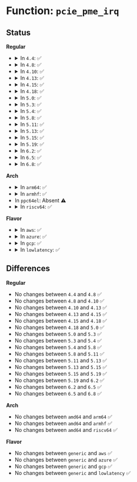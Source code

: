 # Function: <code>pcie_pme_irq</code>

## Status
<b>Regular</b>
<ul>
<li>
<details>
<summary>In <code>4.4</code>: ✅</summary>

```c
irqreturn_t pcie_pme_irq(int irq, void *context);
```

**Collision:** Unique Static

**Inline:** No

**Transformation:** False

**Instances:**

```
In drivers/pci/pcie/pme.c (ffffffff8144b750)
Location: drivers/pci/pcie/pme.c:270
Inline: False
```
**Symbols:**

```
ffffffff8144b750-ffffffff8144b802: pcie_pme_irq (STB_LOCAL)
```
</details>
</li>
<li>
<details>
<summary>In <code>4.8</code>: ✅</summary>

```c
irqreturn_t pcie_pme_irq(int irq, void *context);
```

**Collision:** Unique Static

**Inline:** No

**Transformation:** False

**Instances:**

```
In drivers/pci/pcie/pme.c (ffffffff814979d0)
Location: drivers/pci/pcie/pme.c:270
Inline: False
```
**Symbols:**

```
ffffffff814979d0-ffffffff81497a82: pcie_pme_irq (STB_LOCAL)
```
</details>
</li>
<li>
<details>
<summary>In <code>4.10</code>: ✅</summary>

```c
irqreturn_t pcie_pme_irq(int irq, void *context);
```

**Collision:** Unique Static

**Inline:** No

**Transformation:** False

**Instances:**

```
In drivers/pci/pcie/pme.c (ffffffff814b9350)
Location: drivers/pci/pcie/pme.c:269
Inline: False
```
**Symbols:**

```
ffffffff814b9350-ffffffff814b9402: pcie_pme_irq (STB_LOCAL)
```
</details>
</li>
<li>
<details>
<summary>In <code>4.13</code>: ✅</summary>

```c
irqreturn_t pcie_pme_irq(int irq, void *context);
```

**Collision:** Unique Static

**Inline:** No

**Transformation:** False

**Instances:**

```
In drivers/pci/pcie/pme.c (ffffffff814c3b10)
Location: drivers/pci/pcie/pme.c:263
Inline: False
```
**Symbols:**

```
ffffffff814c3b10-ffffffff814c3bc2: pcie_pme_irq (STB_LOCAL)
```
</details>
</li>
<li>
<details>
<summary>In <code>4.15</code>: ✅</summary>

```c
irqreturn_t pcie_pme_irq(int irq, void *context);
```

**Collision:** Unique Static

**Inline:** No

**Transformation:** False

**Instances:**

```
In drivers/pci/pcie/pme.c (ffffffff81503d50)
Location: drivers/pci/pcie/pme.c:266
Inline: False
```
**Symbols:**

```
ffffffff81503d50-ffffffff81503e0b: pcie_pme_irq (STB_LOCAL)
```
</details>
</li>
<li>
<details>
<summary>In <code>4.18</code>: ✅</summary>

```c
irqreturn_t pcie_pme_irq(int irq, void *context);
```

**Collision:** Unique Static

**Inline:** No

**Transformation:** False

**Instances:**

```
In drivers/pci/pcie/pme.c (ffffffff81534bd0)
Location: drivers/pci/pcie/pme.c:262
Inline: False
```
**Symbols:**

```
ffffffff81534bd0-ffffffff81534c8b: pcie_pme_irq (STB_LOCAL)
```
</details>
</li>
<li>
<details>
<summary>In <code>5.0</code>: ✅</summary>

```c
irqreturn_t pcie_pme_irq(int irq, void *context);
```

**Collision:** Unique Static

**Inline:** No

**Transformation:** False

**Instances:**

```
In drivers/pci/pcie/pme.c (ffffffff8154c270)
Location: drivers/pci/pcie/pme.c:262
Inline: False
```
**Symbols:**

```
ffffffff8154c270-ffffffff8154c32b: pcie_pme_irq (STB_LOCAL)
```
</details>
</li>
<li>
<details>
<summary>In <code>5.3</code>: ✅</summary>

```c
irqreturn_t pcie_pme_irq(int irq, void *context);
```

**Collision:** Unique Static

**Inline:** No

**Transformation:** False

**Instances:**

```
In drivers/pci/pcie/pme.c (ffffffff8157bf60)
Location: drivers/pci/pcie/pme.c:264
Inline: False
```
**Symbols:**

```
ffffffff8157bf60-ffffffff8157c01e: pcie_pme_irq (STB_LOCAL)
```
</details>
</li>
<li>
<details>
<summary>In <code>5.4</code>: ✅</summary>

```c
irqreturn_t pcie_pme_irq(int irq, void *context);
```

**Collision:** Unique Static

**Inline:** No

**Transformation:** False

**Instances:**

```
In drivers/pci/pcie/pme.c (ffffffff8159d9c0)
Location: drivers/pci/pcie/pme.c:264
Inline: False
```
**Symbols:**

```
ffffffff8159d9c0-ffffffff8159da7e: pcie_pme_irq (STB_LOCAL)
```
</details>
</li>
<li>
<details>
<summary>In <code>5.8</code>: ✅</summary>

```c
irqreturn_t pcie_pme_irq(int irq, void *context);
```

**Collision:** Unique Static

**Inline:** No

**Transformation:** False

**Instances:**

```
In drivers/pci/pcie/pme.c (ffffffff8163da40)
Location: drivers/pci/pcie/pme.c:264
Inline: False
```
**Symbols:**

```
ffffffff8163da40-ffffffff8163dafe: pcie_pme_irq (STB_LOCAL)
```
</details>
</li>
<li>
<details>
<summary>In <code>5.11</code>: ✅</summary>

```c
irqreturn_t pcie_pme_irq(int irq, void *context);
```

**Collision:** Unique Static

**Inline:** No

**Transformation:** False

**Instances:**

```
In drivers/pci/pcie/pme.c (ffffffff816640d0)
Location: drivers/pci/pcie/pme.c:264
Inline: False
```
**Symbols:**

```
ffffffff816640d0-ffffffff8166418e: pcie_pme_irq (STB_LOCAL)
```
</details>
</li>
<li>
<details>
<summary>In <code>5.13</code>: ✅</summary>

```c
irqreturn_t pcie_pme_irq(int irq, void *context);
```

**Collision:** Unique Static

**Inline:** No

**Transformation:** False

**Instances:**

```
In drivers/pci/pcie/pme.c (ffffffff81646540)
Location: drivers/pci/pcie/pme.c:264
Inline: False
```
**Symbols:**

```
ffffffff81646540-ffffffff816465fe: pcie_pme_irq (STB_LOCAL)
```
</details>
</li>
<li>
<details>
<summary>In <code>5.15</code>: ✅</summary>

```c
irqreturn_t pcie_pme_irq(int irq, void *context);
```

**Collision:** Unique Static

**Inline:** No

**Transformation:** False

**Instances:**

```
In drivers/pci/pcie/pme.c (ffffffff816b7db0)
Location: drivers/pci/pcie/pme.c:264
Inline: False
```
**Symbols:**

```
ffffffff816b7db0-ffffffff816b7e6e: pcie_pme_irq (STB_LOCAL)
```
</details>
</li>
<li>
<details>
<summary>In <code>5.19</code>: ✅</summary>

```c
irqreturn_t pcie_pme_irq(int irq, void *context);
```

**Collision:** Unique Static

**Inline:** No

**Transformation:** False

**Instances:**

```
In drivers/pci/pcie/pme.c (ffffffff817dc390)
Location: drivers/pci/pcie/pme.c:264
Inline: False
```
**Symbols:**

```
ffffffff817dc390-ffffffff817dc45e: pcie_pme_irq (STB_LOCAL)
```
</details>
</li>
<li>
<details>
<summary>In <code>6.2</code>: ✅</summary>

```c
irqreturn_t pcie_pme_irq(int irq, void *context);
```

**Collision:** Unique Static

**Inline:** No

**Transformation:** False

**Instances:**

```
In drivers/pci/pcie/pme.c (ffffffff818fe2b0)
Location: drivers/pci/pcie/pme.c:264
Inline: False
```
**Symbols:**

```
ffffffff818fe2b0-ffffffff818fe37e: pcie_pme_irq (STB_LOCAL)
```
</details>
</li>
<li>
<details>
<summary>In <code>6.5</code>: ✅</summary>

```c
irqreturn_t pcie_pme_irq(int irq, void *context);
```

**Collision:** Unique Static

**Inline:** No

**Transformation:** False

**Instances:**

```
In drivers/pci/pcie/pme.c (ffffffff81941760)
Location: drivers/pci/pcie/pme.c:264
Inline: False
```
**Symbols:**

```
ffffffff81941760-ffffffff8194182e: pcie_pme_irq (STB_LOCAL)
```
</details>
</li>
<li>
<details>
<summary>In <code>6.8</code>: ✅</summary>

```c
irqreturn_t pcie_pme_irq(int irq, void *context);
```

**Collision:** Unique Static

**Inline:** No

**Transformation:** False

**Instances:**

```
In drivers/pci/pcie/pme.c (ffffffff8198a9c0)
Location: drivers/pci/pcie/pme.c:266
Inline: False
```
**Symbols:**

```
ffffffff8198a9c0-ffffffff8198aa8e: pcie_pme_irq (STB_LOCAL)
```
</details>
</li>
</ul>
<b>Arch</b>
<ul>
<li>
<details>
<summary>In <code>arm64</code>: ✅</summary>

```c
irqreturn_t pcie_pme_irq(int irq, void *context);
```

**Collision:** Unique Static

**Inline:** No

**Transformation:** False

**Instances:**

```
In drivers/pci/pcie/pme.c (ffff800010705d08)
Location: drivers/pci/pcie/pme.c:264
Inline: False
```
**Symbols:**

```
ffff800010705d08-ffff800010705e34: pcie_pme_irq (STB_LOCAL)
```
</details>
</li>
<li>
<details>
<summary>In <code>armhf</code>: ✅</summary>

```c
irqreturn_t pcie_pme_irq(int irq, void *context);
```

**Collision:** Unique Static

**Inline:** No

**Transformation:** False

**Instances:**

```
In drivers/pci/pcie/pme.c (c089ccc4)
Location: drivers/pci/pcie/pme.c:264
Inline: False
```
**Symbols:**

```
c089ccc4-c089cd9c: pcie_pme_irq (STB_LOCAL)
```
</details>
</li>
<li>
In <code>ppc64el</code>: Absent ⚠️
</li>
<li>
<details>
<summary>In <code>riscv64</code>: ✅</summary>

```c
irqreturn_t pcie_pme_irq(int irq, void *context);
```

**Collision:** Unique Static

**Inline:** No

**Transformation:** False

**Instances:**

```
In drivers/pci/pcie/pme.c (ffffffe0004d38d0)
Location: drivers/pci/pcie/pme.c:264
Inline: False
```
**Symbols:**

```
ffffffe0004d38d0-ffffffe0004d3980: pcie_pme_irq (STB_LOCAL)
```
</details>
</li>
</ul>
<b>Flavor</b>
<ul>
<li>
<details>
<summary>In <code>aws</code>: ✅</summary>

```c
irqreturn_t pcie_pme_irq(int irq, void *context);
```

**Collision:** Unique Static

**Inline:** No

**Transformation:** False

**Instances:**

```
In drivers/pci/pcie/pme.c (ffffffff815911c0)
Location: drivers/pci/pcie/pme.c:264
Inline: False
```
**Symbols:**

```
ffffffff815911c0-ffffffff8159127e: pcie_pme_irq (STB_LOCAL)
```
</details>
</li>
<li>
<details>
<summary>In <code>azure</code>: ✅</summary>

```c
irqreturn_t pcie_pme_irq(int irq, void *context);
```

**Collision:** Unique Static

**Inline:** No

**Transformation:** False

**Instances:**

```
In drivers/pci/pcie/pme.c (ffffffff81580390)
Location: drivers/pci/pcie/pme.c:264
Inline: False
```
**Symbols:**

```
ffffffff81580390-ffffffff8158044e: pcie_pme_irq (STB_LOCAL)
```
</details>
</li>
<li>
<details>
<summary>In <code>gcp</code>: ✅</summary>

```c
irqreturn_t pcie_pme_irq(int irq, void *context);
```

**Collision:** Unique Static

**Inline:** No

**Transformation:** False

**Instances:**

```
In drivers/pci/pcie/pme.c (ffffffff81591710)
Location: drivers/pci/pcie/pme.c:264
Inline: False
```
**Symbols:**

```
ffffffff81591710-ffffffff815917ce: pcie_pme_irq (STB_LOCAL)
```
</details>
</li>
<li>
<details>
<summary>In <code>lowlatency</code>: ✅</summary>

```c
irqreturn_t pcie_pme_irq(int irq, void *context);
```

**Collision:** Unique Static

**Inline:** No

**Transformation:** False

**Instances:**

```
In drivers/pci/pcie/pme.c (ffffffff815abd00)
Location: drivers/pci/pcie/pme.c:264
Inline: False
```
**Symbols:**

```
ffffffff815abd00-ffffffff815abdbe: pcie_pme_irq (STB_LOCAL)
```
</details>
</li>
</ul>

## Differences
<b>Regular</b>
<ul>
<li>
No changes between <code>4.4</code> and <code>4.8</code> ✅
</li>
<li>
No changes between <code>4.8</code> and <code>4.10</code> ✅
</li>
<li>
No changes between <code>4.10</code> and <code>4.13</code> ✅
</li>
<li>
No changes between <code>4.13</code> and <code>4.15</code> ✅
</li>
<li>
No changes between <code>4.15</code> and <code>4.18</code> ✅
</li>
<li>
No changes between <code>4.18</code> and <code>5.0</code> ✅
</li>
<li>
No changes between <code>5.0</code> and <code>5.3</code> ✅
</li>
<li>
No changes between <code>5.3</code> and <code>5.4</code> ✅
</li>
<li>
No changes between <code>5.4</code> and <code>5.8</code> ✅
</li>
<li>
No changes between <code>5.8</code> and <code>5.11</code> ✅
</li>
<li>
No changes between <code>5.11</code> and <code>5.13</code> ✅
</li>
<li>
No changes between <code>5.13</code> and <code>5.15</code> ✅
</li>
<li>
No changes between <code>5.15</code> and <code>5.19</code> ✅
</li>
<li>
No changes between <code>5.19</code> and <code>6.2</code> ✅
</li>
<li>
No changes between <code>6.2</code> and <code>6.5</code> ✅
</li>
<li>
No changes between <code>6.5</code> and <code>6.8</code> ✅
</li>
</ul>
<b>Arch</b>
<ul>
<li>
No changes between <code>amd64</code> and <code>arm64</code> ✅
</li>
<li>
No changes between <code>amd64</code> and <code>armhf</code> ✅
</li>
<li>
No changes between <code>amd64</code> and <code>riscv64</code> ✅
</li>
</ul>
<b>Flavor</b>
<ul>
<li>
No changes between <code>generic</code> and <code>aws</code> ✅
</li>
<li>
No changes between <code>generic</code> and <code>azure</code> ✅
</li>
<li>
No changes between <code>generic</code> and <code>gcp</code> ✅
</li>
<li>
No changes between <code>generic</code> and <code>lowlatency</code> ✅
</li>
</ul>
